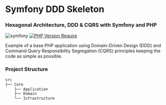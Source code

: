 # Symfony DDD Skeleton
### Hexagonal Architecture, DDD & CQRS with Symfony and PHP

![symfony](https://img.shields.io/badge/Symfony-5.3-purple.svg?style=flat-square&logo=symfony)
[![PHP Version Require](http://poser.pugx.org/badges/poser/require/php)](https://packagist.org/packages/badges/poser)

Example of a base PHP application using Domain-Driven Design (DDD) and Command Query Responsibility Segregation (CQRS) principles keeping the code as simple as possible.

### Project Structure

```bash
src
├── Core
    ├── Application
    ├── Domain
    └── Infrastructure
```
